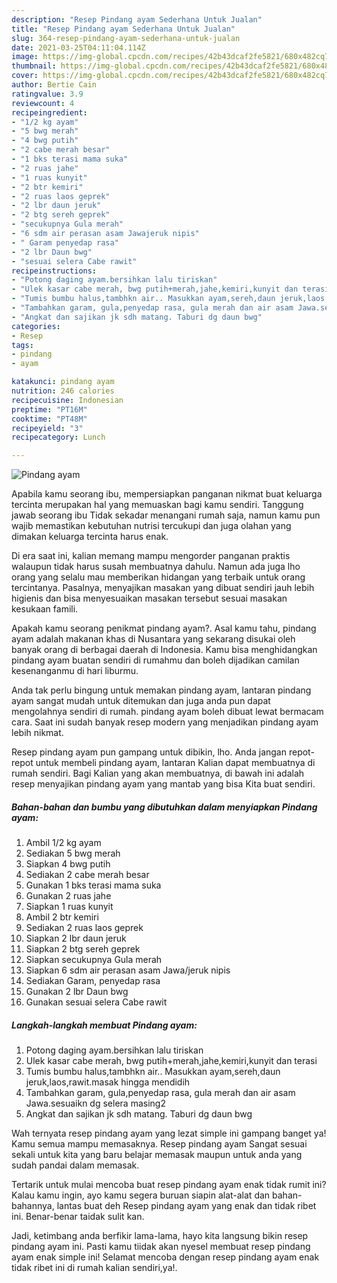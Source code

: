 ```yaml
---
description: "Resep Pindang ayam Sederhana Untuk Jualan"
title: "Resep Pindang ayam Sederhana Untuk Jualan"
slug: 364-resep-pindang-ayam-sederhana-untuk-jualan
date: 2021-03-25T04:11:04.114Z
image: https://img-global.cpcdn.com/recipes/42b43dcaf2fe5821/680x482cq70/pindang-ayam-foto-resep-utama.jpg
thumbnail: https://img-global.cpcdn.com/recipes/42b43dcaf2fe5821/680x482cq70/pindang-ayam-foto-resep-utama.jpg
cover: https://img-global.cpcdn.com/recipes/42b43dcaf2fe5821/680x482cq70/pindang-ayam-foto-resep-utama.jpg
author: Bertie Cain
ratingvalue: 3.9
reviewcount: 4
recipeingredient:
- "1/2 kg ayam"
- "5 bwg merah"
- "4 bwg putih"
- "2 cabe merah besar"
- "1 bks terasi mama suka"
- "2 ruas jahe"
- "1 ruas kunyit"
- "2 btr kemiri"
- "2 ruas laos geprek"
- "2 lbr daun jeruk"
- "2 btg sereh geprek"
- "secukupnya Gula merah"
- "6 sdm air perasan asam Jawajeruk nipis"
- " Garam penyedap rasa"
- "2 lbr Daun bwg"
- "sesuai selera Cabe rawit"
recipeinstructions:
- "Potong daging ayam.bersihkan lalu tiriskan"
- "Ulek kasar cabe merah, bwg putih+merah,jahe,kemiri,kunyit dan terasi"
- "Tumis bumbu halus,tambhkn air.. Masukkan ayam,sereh,daun jeruk,laos,rawit.masak hingga mendidih"
- "Tambahkan garam, gula,penyedap rasa, gula merah dan air asam Jawa.sesuaikn dg selera masing2"
- "Angkat dan sajikan jk sdh matang. Taburi dg daun bwg"
categories:
- Resep
tags:
- pindang
- ayam

katakunci: pindang ayam 
nutrition: 246 calories
recipecuisine: Indonesian
preptime: "PT16M"
cooktime: "PT48M"
recipeyield: "3"
recipecategory: Lunch

---
```



![Pindang ayam](https://img-global.cpcdn.com/recipes/42b43dcaf2fe5821/680x482cq70/pindang-ayam-foto-resep-utama.jpg)

Apabila kamu seorang ibu, mempersiapkan panganan nikmat buat keluarga tercinta merupakan hal yang memuaskan bagi kamu sendiri. Tanggung jawab seorang ibu Tidak sekadar menangani rumah saja, namun kamu pun wajib memastikan kebutuhan nutrisi tercukupi dan juga olahan yang dimakan keluarga tercinta harus enak.

Di era  saat ini, kalian memang mampu mengorder panganan praktis walaupun tidak harus susah membuatnya dahulu. Namun ada juga lho orang yang selalu mau memberikan hidangan yang terbaik untuk orang tercintanya. Pasalnya, menyajikan masakan yang dibuat sendiri jauh lebih higienis dan bisa menyesuaikan masakan tersebut sesuai masakan kesukaan famili. 



Apakah kamu seorang penikmat pindang ayam?. Asal kamu tahu, pindang ayam adalah makanan khas di Nusantara yang sekarang disukai oleh banyak orang di berbagai daerah di Indonesia. Kamu bisa menghidangkan pindang ayam buatan sendiri di rumahmu dan boleh dijadikan camilan kesenanganmu di hari liburmu.

Anda tak perlu bingung untuk memakan pindang ayam, lantaran pindang ayam sangat mudah untuk ditemukan dan juga anda pun dapat mengolahnya sendiri di rumah. pindang ayam boleh dibuat lewat bermacam cara. Saat ini sudah banyak resep modern yang menjadikan pindang ayam lebih nikmat.

Resep pindang ayam pun gampang untuk dibikin, lho. Anda jangan repot-repot untuk membeli pindang ayam, lantaran Kalian dapat membuatnya di rumah sendiri. Bagi Kalian yang akan membuatnya, di bawah ini adalah resep menyajikan pindang ayam yang mantab yang bisa Kita buat sendiri.

<!--inarticleads1-->

##### Bahan-bahan dan bumbu yang dibutuhkan dalam menyiapkan Pindang ayam:

1. Ambil 1/2 kg ayam
1. Sediakan 5 bwg merah
1. Siapkan 4 bwg putih
1. Sediakan 2 cabe merah besar
1. Gunakan 1 bks terasi mama suka
1. Gunakan 2 ruas jahe
1. Siapkan 1 ruas kunyit
1. Ambil 2 btr kemiri
1. Sediakan 2 ruas laos geprek
1. Siapkan 2 lbr daun jeruk
1. Siapkan 2 btg sereh geprek
1. Siapkan secukupnya Gula merah
1. Siapkan 6 sdm air perasan asam Jawa/jeruk nipis
1. Sediakan  Garam, penyedap rasa
1. Gunakan 2 lbr Daun bwg
1. Gunakan sesuai selera Cabe rawit




<!--inarticleads2-->

##### Langkah-langkah membuat Pindang ayam:

1. Potong daging ayam.bersihkan lalu tiriskan
1. Ulek kasar cabe merah, bwg putih+merah,jahe,kemiri,kunyit dan terasi
1. Tumis bumbu halus,tambhkn air.. Masukkan ayam,sereh,daun jeruk,laos,rawit.masak hingga mendidih
1. Tambahkan garam, gula,penyedap rasa, gula merah dan air asam Jawa.sesuaikn dg selera masing2
1. Angkat dan sajikan jk sdh matang. Taburi dg daun bwg




Wah ternyata resep pindang ayam yang lezat simple ini gampang banget ya! Kamu semua mampu memasaknya. Resep pindang ayam Sangat sesuai sekali untuk kita yang baru belajar memasak maupun untuk anda yang sudah pandai dalam memasak.

Tertarik untuk mulai mencoba buat resep pindang ayam enak tidak rumit ini? Kalau kamu ingin, ayo kamu segera buruan siapin alat-alat dan bahan-bahannya, lantas buat deh Resep pindang ayam yang enak dan tidak ribet ini. Benar-benar taidak sulit kan. 

Jadi, ketimbang anda berfikir lama-lama, hayo kita langsung bikin resep pindang ayam ini. Pasti kamu tiidak akan nyesel membuat resep pindang ayam enak simple ini! Selamat mencoba dengan resep pindang ayam enak tidak ribet ini di rumah kalian sendiri,ya!.

